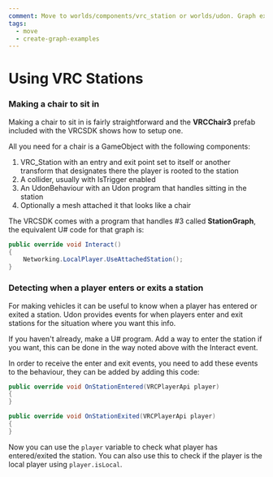 ```yaml
---
comment: Move to worlds/components/vrc_station or worlds/udon. Graph examples should be created.
tags:
  - move
  - create-graph-examples
---
```

# Using VRC Stations

### Making a chair to sit in

Making a chair to sit in is fairly straightforward and the **VRCChair3** prefab included with the VRCSDK shows how to setup one. 

All you need for a chair is a GameObject with the following components:
1. VRC_Station with an entry and exit point set to itself or another transform that designates there the player is rooted to the station
2. A collider, usually with IsTrigger enabled
3. An UdonBehaviour with an Udon program that handles sitting in the station
4. Optionally a mesh attached it that looks like a chair

The VRCSDK comes with a program that handles #3 called **StationGraph**, the equivalent U# code for that graph is:
```cs
public override void Interact()
{
    Networking.LocalPlayer.UseAttachedStation();
}
```

### Detecting when a player enters or exits a station

For making vehicles it can be useful to know when a player has entered or exited a station. Udon provides events for when players enter and exit stations for the situation where you want this info. 

If you haven't already, make a U# program. Add a way to enter the station if you want, this can be done in the way noted above with the Interact event.

In order to receive the enter and exit events, you need to add these events to the behaviour, they can be added by adding this code:

```cs
public override void OnStationEntered(VRCPlayerApi player)
{
}

public override void OnStationExited(VRCPlayerApi player)
{
}
```

Now you can use the `player` variable to check what player has entered/exited the station. You can also use this to check if the player is the local player using `player.isLocal`.